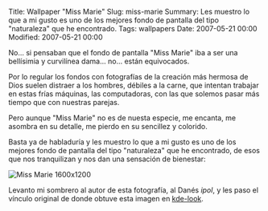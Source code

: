 Title: Wallpaper "Miss Marie"
Slug: miss-marie
Summary: Les muestro lo que a mi gusto es uno de los mejores fondo de pantalla del tipo "naturaleza" que he encontrado.
Tags: wallpapers
Date: 2007-05-21 00:00
Modified: 2007-05-21 00:00


No... si pensaban que el fondo de pantalla "Miss Marie" iba a ser una bellísimia y curvilínea dama... no... están equivocados.

Por lo regular los fondos con fotografías de la creación más hermosa de Dios suelen distraer a los hombres, débiles a la carne, que intentan trabajar en estas frías máquinas, las computadoras, con las que solemos pasar más tiempo que con nuestras parejas.

Pero aunque "Miss Marie" no es de nuesta especie, me encanta, me asombra en su detalle, me pierdo en su sencillez y colorido.

Basta ya de habladuría y les muestro lo que a mi gusto es uno de los mejores fondo de pantalla del tipo "naturaleza" que he encontrado, de esos que nos tranquilizan y nos dan una sensación de bienestar:

<img class="img-fluid" src="miss-marie-1600x1200.jpg" alt="Miss Marie 1600x1200">

Levanto mi sombrero al autor de esta fotografía, al Danés *ipol*, y les paso el vínculo original de donde obtuve esta imagen en [kde-look](http://www.kde-look.org/content/show.php/Miss+Marie?content=58713).
